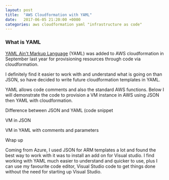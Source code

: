 ```yaml
---
layout: post
title:  "AWS Cloudformation with YAML"
date:   2017-06-05 21:20:00 +0000
categories: aws cloudformation yaml "infrastructure as code"
---
```


### What is YAML  

[YAML Ain't Markup Language] (YAML) was added to AWS cloudformation in September last year for provisioning resources through code via cloudformation.  

I definitely find it easier to work with and understand what is going on than JSON, so have decided to write future cloudformation templates in YAML.  

 

YAML allows code comments and also the standard AWS functions. Below I will demonstrate the code to provision a VM instance in AWS using JSON then YAML with cloudformation.  

 

Difference between JSON and YAML (code snippet  

 

VM in JSON  

VM in YAML with comments and parameters  

 

 

Wrap up 

Coming from Azure, I used JSON for ARM templates a lot and found the best way to work with it was to install an add on for Visual studio. I find working with YAML much easier to understand and quicker to use, plus I can use my favourite code editor, Visual Studio code to get things done without the need for starting up Visual Studio. 

[YAML Ain't Markup Language]: http://www.yaml.org/
